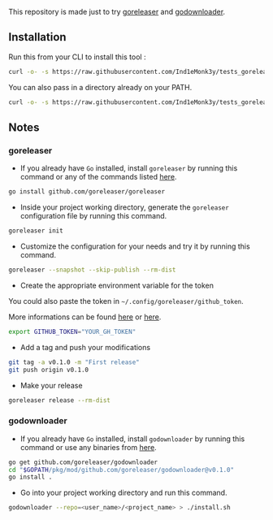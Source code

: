 This repository is made just to try [goreleaser](https://github.com/goreleaser/goreleaser) and [godownloader](https://github.com/goreleaser/godownloader).

## Installation

Run this from your CLI to install this tool :

```bash
curl -o- -s https://raw.githubusercontent.com/Ind1eMonk3y/tests_goreleaser/main/install.sh | bash
```

You can also pass in a directory already on your PATH.

```bash
curl -o- -s https://raw.githubusercontent.com/Ind1eMonk3y/tests_goreleaser/main/install.sh | bash -s -- -b /usr/local/bin/
```

## Notes

### goreleaser

-  If you already have `Go` installed, install `goreleaser` by running this command or any of the commands listed [here](https://goreleaser.com/install/).

```bash
go install github.com/goreleaser/goreleaser
```

-  Inside your project working directory, generate the `goreleaser` configuration file by running this command.

```bash
goreleaser init
```

-  Customize the configuration for your needs and try it by running this command.

```bash
goreleaser --snapshot --skip-publish --rm-dist
```

-  Create the appropriate environment variable for the token

You could also paste the token in `~/.config/goreleaser/github_token`.

More informations can be found [here](https://goreleaser.com/quick-start/) or [here](https://goreleaser.com/environment/).

```bash
export GITHUB_TOKEN="YOUR_GH_TOKEN"
```


-  Add a tag and push your modifications

```bash
git tag -a v0.1.0 -m "First release"
git push origin v0.1.0
```

-  Make your release

```bash
goreleaser release --rm-dist
```


### godownloader

- If you already have `Go` installed, install `godownloader` by running this command or use any binaries from [here](https://github.com/goreleaser/godownloader/releases).

```bash
go get github.com/goreleaser/godownloader
cd "$GOPATH/pkg/mod/github.com/goreleaser/godownloader@v0.1.0"
go install .
```

- Go into your project working directory and run this command.

```bash
godownloader --repo=<user_name>/<project_name> > ./install.sh
```

